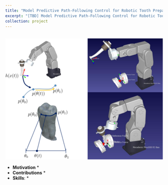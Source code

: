 ```yaml
---
title: "Model Predictive Path-Following Control for Robotic Tooth Preparation"
excerpt: "[TBD] Model Predictive Path-Following Control for Robotic Tooth Preparation.<img src='/images/mpfc.png'>"
collection: project
---
```


<br/><img src='/images/mpfc.png'><br/>

* **Motivation**
    * 
* **Contributions**
    *  
* **Skills**:
    * 
